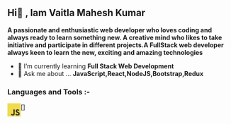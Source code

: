 ## Hi👋 , Iam Vaitla Mahesh Kumar

 **A passionate and enthusiastic web developer who loves coding and always ready to learn something new. A creative mind who likes to take initiative and participate in different projects.A FullStack web developer always keen to learn the new, exciting and amazing technologies**


- 🌱 I’m currently learning  **Full Stack Web Development**
- 💬 Ask me about ... **JavaScript,React,NodeJS,Bootstrap,Redux**

### Languages and Tools  :-

[<img align="left" alt="JavaScript" width="30px" src="https://raw.githubusercontent.com/github/explore/80688e429a7d4ef2fca1e82350fe8e3517d3494d/topics/javascript/javascript.png" />]

